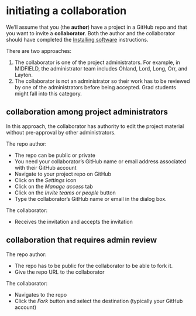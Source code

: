 initiating a collaboration
================

We’ll assume that you (the **author**) have a project in a GitHub repo
and that you want to invite a **collaborator**. Both the author and the
collaborator should have completed the [Installing
software](p001-install-software.md) instructions.

There are two approaches:

1.  The collaborator is one of the project administrators. For example,
    in MIDFIELD, the administrator team includes Ohland, Lord, Long,
    Orr, and Layton.
2.  The collaborator is not an administrator so their work has to be
    reviewed by one of the administrators before being accepted. Grad
    students might fall into this category.

## collaboration among project administrators

In this approach, the collaborator has authority to edit the project
material without pre-approval by other administrators.

The repo author:

-   The repo can be public or private
-   You need your collaborator’s GitHub name or email address associated
    with their GitHub account
-   Navigate to your project repo on GitHub
-   Click on the *Settings* icon
-   Click on the *Manage access* tab
-   Click on the *Invite teams or people* button
-   Type the collaborator’s GitHub name or email in the dialog box.

The collaborator:

-   Receives the invitation and accepts the invitation

## collaboration that requires admin review

The repo author:

-   The repo has to be public for the collaborator to be able to fork
    it.
-   Give the repo URL to the collaborator

The collaborator:

-   Navigates to the repo
-   Click the *Fork* button and select the destination (typically your
    GitHub account)
